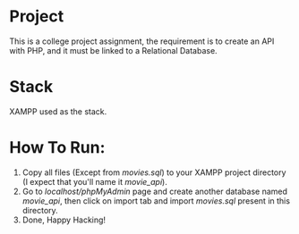 # Project
This is a college project assignment, the requirement is to create an API with PHP, and it must be linked to a Relational Database.

# Stack
XAMPP used as the stack.

# How To Run:
1. Copy all files (Except from _movies.sql_) to your XAMPP project directory (I expect that you'll name it _movie_api_).
2. Go to _localhost/phpMyAdmin_ page and create another database named _movie_api_, then click on import tab and import _movies.sql_ present in this directory.
3. Done, Happy Hacking!
